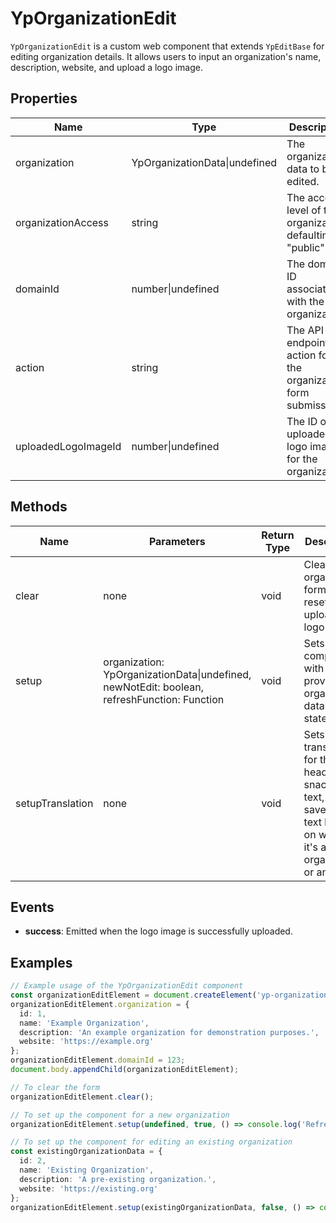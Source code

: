 # YpOrganizationEdit

`YpOrganizationEdit` is a custom web component that extends `YpEditBase` for editing organization details. It allows users to input an organization's name, description, website, and upload a logo image.

## Properties

| Name                   | Type                        | Description                                                                 |
|------------------------|-----------------------------|-----------------------------------------------------------------------------|
| organization           | YpOrganizationData\|undefined | The organization data to be edited.                                         |
| organizationAccess     | string                      | The access level of the organization, defaulting to "public".                |
| domainId               | number\|undefined           | The domain ID associated with the organization.                              |
| action                 | string                      | The API endpoint action for the organization form submission.                |
| uploadedLogoImageId    | number\|undefined           | The ID of the uploaded logo image for the organization.                      |

## Methods

| Name       | Parameters                                  | Return Type | Description                                                                 |
|------------|---------------------------------------------|-------------|-----------------------------------------------------------------------------|
| clear      | none                                        | void        | Clears the organization form and resets the uploaded logo image.            |
| setup      | organization: YpOrganizationData\|undefined, newNotEdit: boolean, refreshFunction: Function | void        | Sets up the component with the provided organization data and state.        |
| setupTranslation | none                                        | void        | Sets up the translation for the edit header text, snackbar text, and save button text based on whether it's a new organization or an edit. |

## Events

- **success**: Emitted when the logo image is successfully uploaded.

## Examples

```typescript
// Example usage of the YpOrganizationEdit component
const organizationEditElement = document.createElement('yp-organization-edit');
organizationEditElement.organization = {
  id: 1,
  name: 'Example Organization',
  description: 'An example organization for demonstration purposes.',
  website: 'https://example.org'
};
organizationEditElement.domainId = 123;
document.body.appendChild(organizationEditElement);

// To clear the form
organizationEditElement.clear();

// To set up the component for a new organization
organizationEditElement.setup(undefined, true, () => console.log('Refresh function called'));

// To set up the component for editing an existing organization
const existingOrganizationData = {
  id: 2,
  name: 'Existing Organization',
  description: 'A pre-existing organization.',
  website: 'https://existing.org'
};
organizationEditElement.setup(existingOrganizationData, false, () => console.log('Refresh function called'));
```